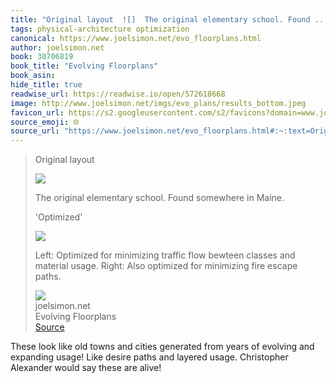 ```yaml
---
title: "Original layout  ![]  The original elementary school. Found ..."
tags: physical-architecture optimization
canonical: https://www.joelsimon.net/evo_floorplans.html
author: joelsimon.net
book: 30706819
book_title: "Evolving Floorplans"
book_asin: 
hide_title: true
readwise_url: https://readwise.io/open/572618668
image: http://www.joelsimon.net/imgs/evo_plans/results_bottom.jpeg
favicon_url: https://s2.googleusercontent.com/s2/favicons?domain=www.joelsimon.net
source_emoji: 🌐
source_url: "https://www.joelsimon.net/evo_floorplans.html#:~:text=Original%20layout,fire%20escape%20paths."
---
```


> Original layout
> 
> ![](https://www.joelsimon.net/imgs/evo_plans/results_top.png)
> 
> The original elementary school. Found somewhere in Maine.
> 
> 'Optimized'
> 
> ![](https://www.joelsimon.net/imgs/evo_plans/results_bottom.jpeg)
> 
> Left: Optimized for minimizing traffic flow bewteen classes and material usage. Right: Also optimized for minimizing fire escape paths.
> <div class="quoteback-footer"><div class="quoteback-avatar"><img class="mini-favicon" src="https://s2.googleusercontent.com/s2/favicons?domain=www.joelsimon.net"></div><div class="quoteback-metadata"><div class="metadata-inner"><span style="display:none">FROM:</span><div aria-label="joelsimon.net" class="quoteback-author"> joelsimon.net</div><div aria-label="Evolving Floorplans" class="quoteback-title"> Evolving Floorplans</div></div></div><div class="quoteback-backlink"><a target="_blank" aria-label="go to the full text of this quotation" rel="noopener" href="https://www.joelsimon.net/evo_floorplans.html#:~:text=Original%20layout,fire%20escape%20paths." class="quoteback-arrow"> Source</a></div></div>

These look like old towns and cities generated from years of evolving and expanding usage! Like desire paths and layered usage. Christopher Alexander would say these are alive!
